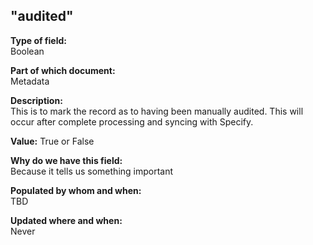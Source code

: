 ## "audited"

**Type of field:**  
Boolean

**Part of which document:**  
Metadata

**Description:**  
This is to mark the record as to having been manually audited. This will occur after complete processing and syncing with Specify.

**Value:**
True or False

**Why do we have this field:**  
Because it tells us something important  

**Populated by whom and when:**  
TBD

**Updated where and when:**  
Never
